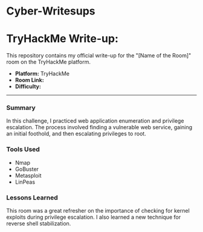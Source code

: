 # Cyber-Writesups

# TryHackMe Write-up:

This repository contains my official write-up for the "[Name of the Room]" room on the TryHackMe platform.

- **Platform:** TryHackMe
- **Room Link:** 
- **Difficulty:** 
---

### Summary

In this challenge, I practiced  web application enumeration and privilege escalation. The process involved finding a vulnerable web service, gaining an initial foothold, and then escalating privileges to root.

### Tools Used

* Nmap
* GoBuster
* Metasploit
* LinPeas

### Lessons Learned

This room was a great refresher on the importance of checking for kernel exploits during privilege escalation. I also learned a new technique for reverse shell stabilization.
